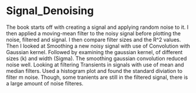 # Signal_Denoising
The book starts off with creating a signal and applying random noise to it.
I then applied a moving-mean filter to the noisy signal before plotting the noise, filtered and signal.
I then compare filter sizes and the R^2 values.
Then I looked at Smoothing a new noisy signal with use of Convolution with Gaussian kernel.
Followed by examining the gaussian kernel, of different sizes (k) and width (Sigma).
The smoothing gaussian convolution reduced noise well.
Looking at filtering Transients in signals with use of mean and median filters. Used a histogram plot and found the standard diviation to filter m
noise. Though, some tranients are still in the filtered signal, there is a large amount of noise filteres.
